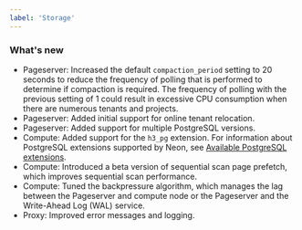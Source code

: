 ```yaml
---
label: 'Storage'
---
```


### What's new

- Pageserver: Increased the default `compaction_period` setting to 20 seconds to reduce the frequency of polling that is performed to determine if compaction is required. The frequency of polling with the previous setting of 1 could result in excessive CPU consumption when there are numerous tenants and projects.
- Pageserver: Added initial support for online tenant relocation.
- Pageserver: Added support for multiple PostgreSQL versions.
- Compute: Added support for the `h3_pg` extension. For information about PostgreSQL extensions supported by Neon, see [Available PostgreSQL extensions](https://neon.tech/docs/reference/compatibility/#available-postgresql-extensions).
- Compute: Introduced a beta version of sequential scan page prefetch, which improves sequential scan performance.
- Compute: Tuned the backpressure algorithm, which manages the lag between the Pageserver and compute node or the Pageserver and the Write-Ahead Log (WAL) service.
- Proxy: Improved error messages and logging.
